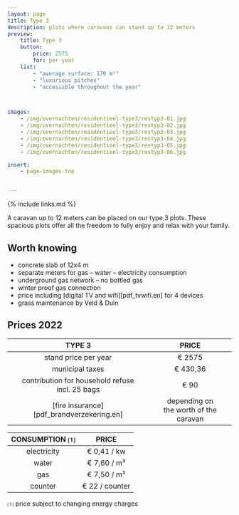 ```yaml
---
layout: page
title: Type 3
description: plots where caravans can stand up to 12 meters
preview:
    title: Type 3
    button:
        price: 2575
        for: per year
    list:
        - "average surface: 170 m²"
        - "luxurious pitches"
        - "accessible throughout the year"



images:
    - /img/overnachten/residentieel-type3/restyp3-01.jpg
    - /img/overnachten/residentieel-type3/restyp3-02.jpg
    - /img/overnachten/residentieel-type3/restyp3-03.jpg
    - /img/overnachten/residentieel-type3/restyp3-04.jpg
    - /img/overnachten/residentieel-type3/restyp3-05.jpg
    - /img/overnachten/residentieel-type3/restyp3-06.jpg

insert:
    - page-images-top


---
```


{% include links.md %}

A caravan up to 12 meters can be placed on our type 3 plots. These spacious plots offer all the freedom to fully enjoy and relax with your family.

## Worth knowing

- concrete slab of 12x4 m
- separate meters for gas – water – electricity consumption
- underground gas network – no bottled gas
- winter proof gas connection
- price including [digital TV and wifi][pdf_tvwifi.en] for 4 devices
- grass maintenance by Veld & Duin


## Prices 2022

TYPE 3                |PRICE           |
:--------------------:|:--------------:|
stand price per year  |€ 2575         
municipal taxes       |€ 430,36
contribution for household refuse<br>incl. 25 bags<br> | € 90  
[fire insurance][pdf_brandverzekering.en]     |depending on <br>the worth of the caravan

CONSUMPTION ⑴        |PRICE          |
:--------------------:|:-------------:|
electricity           | € 0,41 / kw        
water                 | € 7,60 / m³  
gas                   | € 7,50 / m³       
counter               | € 22 / counter

⑴ price subject to changing energy charges
